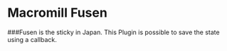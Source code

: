 Macromill Fusen
===============

###Fusen is the sticky in Japan. This Plugin is possible to save the state using a callback.
